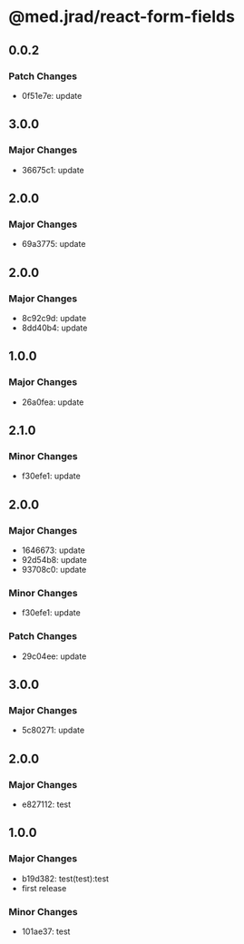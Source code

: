 # @med.jrad/react-form-fields

## 0.0.2

### Patch Changes

- 0f51e7e: update

## 3.0.0

### Major Changes

- 36675c1: update

## 2.0.0

### Major Changes

- 69a3775: update

## 2.0.0

### Major Changes

- 8c92c9d: update
- 8dd40b4: update

## 1.0.0

### Major Changes

- 26a0fea: update

## 2.1.0

### Minor Changes

- f30efe1: update

## 2.0.0

### Major Changes

- 1646673: update
- 92d54b8: update
- 93708c0: update

### Minor Changes

- f30efe1: update

### Patch Changes

- 29c04ee: update

## 3.0.0

### Major Changes

- 5c80271: update

## 2.0.0

### Major Changes

- e827112: test

## 1.0.0

### Major Changes

- b19d382: test(test):test
- first release

### Minor Changes

- 101ae37: test
